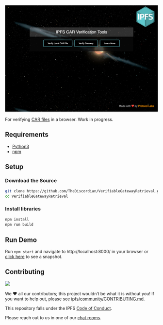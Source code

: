 ![Preview](preview.png)

For verifying [CAR files](https://github.com/ipld/js-car) in a browser. Work in progress.

## Requirements

- [Python3](https://python.org)
- [npm](https://nodejs.org/en/download/)

## Setup

### Download the Source

```sh
git clone https://github.com/TheDiscordian/VerifiableGatewayRetrieval.git
cd VerifiableGatewayRetrieval
```

### Install libraries

```sh
npm install
npm run build
```

## Run Demo

Run `npm start` and navigate to http://localhost:8000/ in your browser or [click here](https://w3s.link/ipfs/QmRWyKduAjkAsAZJmweX29D6qyv8TgmwSjB5LCWbkzNrWa) to see a snapshot.

## Contributing

[![](https://cdn.rawgit.com/jbenet/contribute-ipfs-gif/master/img/contribute.gif)](https://github.com/ipfs/community/blob/master/CONTRIBUTING.md)

We ❤️ all our contributors; this project wouldn’t be what it is without you! If you want to help out, please see [ipfs/community/CONTRIBUTING.md](https://github.com/ipfs/community/blob/master/CONTRIBUTING.md).

This repository falls under the IPFS [Code of Conduct](https://github.com/ipfs/community/blob/master/code-of-conduct.md).

Please reach out to us in one of our [chat rooms](https://docs.ipfs.tech/community/chat/).